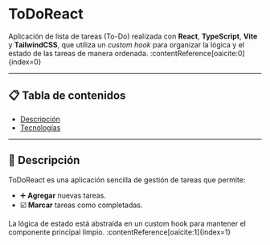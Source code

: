 # ToDoReact

Aplicación de lista de tareas (To-Do) realizada con **React**, **TypeScript**, **Vite** y **TailwindCSS**, que utiliza un _custom hook_ para organizar la lógica y el estado de las tareas de manera ordenada. :contentReference[oaicite:0]{index=0}

---

## 📋 Tabla de contenidos

- [Descripción](#descripción)  
- [Tecnologías](#tecnologías)  

---

## 📖 Descripción

ToDoReact es una aplicación sencilla de gestión de tareas que permite:

- ➕ **Agregar** nuevas tareas.  
- ☑️ **Marcar** tareas como completadas.  

La lógica de estado está abstraída en un custom hook para mantener el componente principal limpio. :contentReference[oaicite:1]{index=1}
